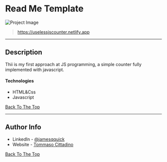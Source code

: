 # Read Me Template

![Project Image](project-image-url)

> https://uselessjscounter.netlify.app

---

## Description

Thii is my first approach at JS programming, a simple counter fully implemented with javascript.

#### Technologies

- HTML&Css
- Javascript

[Back To The Top](#read-me-template)

---

## Author Info

- LinkedIn - [@jamesqquick](https://www.linkedin.com/in/tommasocittadino/)
- Website - [Tommaso Cittadino](https://cittaz.github.io)

[Back To The Top](#read-me-template)